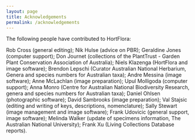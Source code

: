 ```yaml
---
layout: page
title: Acknowledgements
permalink: /acknowledgements
---
```


The following people have contributed to HortFlora:

Rob Cross (general editing); Nik Hulse (advice on PBR); Geraldine Jones (computer support); Don Journet (collections of the PlantTrust - Garden Plant Conservation Association of Australia); Niels Klazenga (HortFlora and image software); Brendon Lepschi (Curator Australian National Herbarium, Genera and species numbers for Australian taxa); Andre Messina (image software); Anne McLachlan (image preparation); Upul Molligoda (computer support); Anna Monro (Centre for Australian National Biodiversity Research, genera and species numbers for Australian taxa); Daniel Ohlsen (photographic software); David Sambrooks (image preparation); Val Stajsic (editing and writing of keys, descriptions, nomenclature); Sally Stewart (image management and image software); Frank Udovicic (general support, image software); Melinda Walker (update of specimens information, The Australian National University); Frank Xu (Living Collections Database reports).
